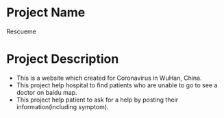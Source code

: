 # Project Name
Rescueme

# Project Description
- This is a website which created for Coronavirus in WuHan, China.
- This project help hospital to find patients who are unable to go to see a doctor on baidu map.
- This project help patient to ask for a help by posting their information(including symptom).

